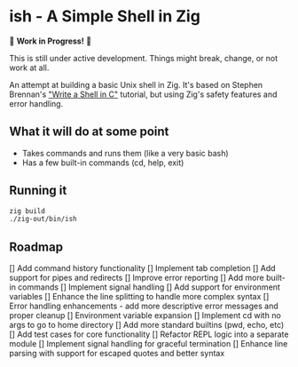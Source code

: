 # ish - A Simple Shell in Zig

🚧 **Work in Progress!** 🚧

This is still under active development. Things might break, change, or not work at all.

An attempt at building a basic Unix shell in Zig. It's based on Stephen Brennan's ["Write a Shell in C"](https://brennan.io/2015/01/16/write-a-shell-in-c/) tutorial, but using Zig's safety features and error handling.

## What it will do at some point

- Takes commands and runs them (like a very basic bash)
- Has a few built-in commands (cd, help, exit)

## Running it

```bash
zig build
./zig-out/bin/ish
```

## Roadmap

[] Add command history functionality
[] Implement tab completion
[] Add support for pipes and redirects
[] Improve error reporting
[] Add more built-in commands
[] Implement signal handling
[] Add support for environment variables
[] Enhance the line splitting to handle more complex syntax
[] Error handling enhancements - add more descriptive error messages and proper cleanup
[] Environment variable expansion
[] Implement cd with no args to go to home directory
[] Add more standard builtins (pwd, echo, etc)
[]  Add test cases for core functionality
[]  Refactor REPL logic into a separate module
[]  Implement signal handling for graceful termination
[]  Enhance line parsing with support for escaped quotes and better syntax
